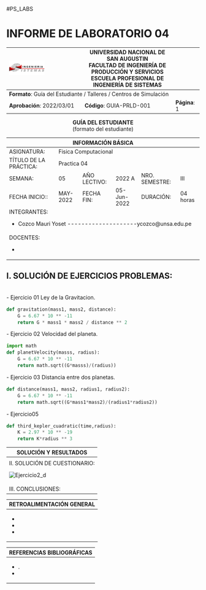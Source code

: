#PS_LABS
# INFORME DE LABORATORIO 04
<div align="center">
<table>
    <theader>
        <tr>
            <td><img src="https://github.com/rescobedoq/pw2/blob/main/epis.png?raw=true" alt="EPIS" style="width:50%; height:auto"/></td>
            <th>
                <span style="font-weight:bold;">UNIVERSIDAD NACIONAL DE SAN AUGUSTIN</span><br />
                <span style="font-weight:bold;">FACULTAD DE INGENIERÍA DE PRODUCCIÓN Y SERVICIOS</span><br />
                <span style="font-weight:bold;">ESCUELA PROFESIONAL DE INGENIERÍA DE SISTEMAS</span>
            </th>
                  </tr>
    </theader>
    <tbody>
        <tr><td colspan="3"><span style="font-weight:bold;">Formato</span>: Guía del Estudiante / Talleres / Centros de Simulación</td></tr>
        <tr><td><span style="font-weight:bold;">Aprobación</span>:  2022/03/01</td><td><span style="font-weight:bold;">Código</span>: GUIA-PRLD-001</td><td><span style="font-weight:bold;">Página</span>: 1</td></tr>
    </tbody>
</table>
</div>

<div align="center">
<span style="font-weight:bold;">GUÍA DEL ESTUDIANTE</span><br />
<span>(formato del estudiante)</span>
</div>


<table>
<theader>
<tr><th colspan="6">INFORMACIÓN BÁSICA</th></tr>
</theader>
<tbody>
<tr><td>ASIGNATURA:</td><td colspan="5">Fisica Computacional</td></tr>
<tr><td>TÍTULO DE LA PRÁCTICA:</td><td colspan="5">Practica 04</td></tr>
<tr>
<td>SEMANA:</td><td>05</td><td>AÑO LECTIVO:</td><td>2022 A</td><td>NRO. SEMESTRE:</td><td>III</td>
</tr>
<tr>
<td>FECHA INICIO::</td><td>MAY-2022</td><td>FECHA FIN:</td><td>05-Jun-2022</td><td>DURACIÓN:</td><td>04 horas</td>
</tr>
<tr><td colspan="6">INTEGRANTES:
<ul>
<li>Cozco Mauri Yoset --------------------ycozco@unsa.edu.pe</li>
</ul>
</td>
</<tr>
<tr><td colspan="6">DOCENTES:
<ul>
<li> </li>
</ul>
</td>
</<tr>
</tdbody>
</table>




<table>
<theader>
<tr><th colspan="6">SOLUCIÓN Y RESULTADOS</th></tr>
</theader>
<tbody>
</tr>
<tr><td colspan="6">
<tr>

## I. SOLUCIÓN DE EJERCICIOS PROBLEMAS:
<br>
<tr>
-  Ejercicio 01 Ley de la Gravitacion.
    
```python
def gravitation(mass1, mass2, distance):
    G = 6.67 * 10 ** -11
    return G * mass1 * mass2 / distance ** 2
```
</tr>
<tr>
-  Ejercicio 02 Velocidad del planeta.
    
```python
import math 
def planetVelocity(masss, radius):
    G = 6.67 * 10 ** -11
    return math.sqrt((G*masss)/(radius))
```
</tr>
<tr>
-  Ejercicio 03 Distancia entre dos planetas.
    
```python
def distance(mass1, mass2, radius1, radius2):
    G = 6.67 * 10 ** -11
    return math.sqrt((G*mass1*mass2)/(radius1*radius2))
```
</tr>
- Ejercicio05 

```python
def third_kepler_cuadratic(time,radius):
    K = 2.97 * 10 ** -19
    return K*radius ** 3
```
</tr>
<tr><td colspan="6">II. SOLUCIÓN DE CUESTIONARIO: <br>


![Ejercicio2_d](images/ambito.sh.png)

</tr>
</tr>
<tr><td colspan="6">III. CONCLUSIONES:

</tr>

</tdbody>
</table>


<table>
<theader>
<tr><th colspan="6">RETROALIMENTACIÓN GENERAL</th></tr>
</theader>
<tbody>
</tr>
<tr><td colspan="6">
<ul>
<li><a </a></li>
<li><a </a></li>
<li><a </a></li>
</ul>
</td>
</<tr>
</tdbody>
</table>


<table>
<theader>
<tr><th colspan="6">REFERENCIAS BIBLIOGRÁFICAS</th></tr>
</theader>
<tbody>
</tr>
<tr><td colspan="6">
<ul>
<li>.</li>


<li></li>
</ul>
</td>
</<tr>
</tdbody>
</table>

